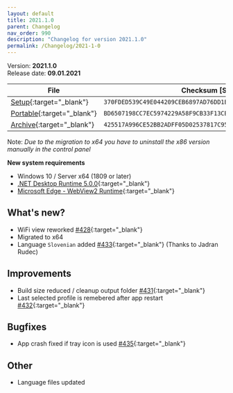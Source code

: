 ```yaml
---
layout: default
title: 2021.1.0
parent: Changelog
nav_order: 990
description: "Changelog for version 2021.1.0"
permalink: /Changelog/2021-1-0
---
```


Version: **2021.1.0** <br />
Release date: **09.01.2021**

| File                                                                                                                                          | Checksum [SHA256]                                                  |
| --------------------------------------------------------------------------------------------------------------------------------------------- | ------------------------------------------------------------------ |
| [Setup](https://github.com/BornToBeRoot/NETworkManager/releases/download/2021.1.0/NETworkManager_2021.1.0_Setup.exe){:target="\_blank"}       | `370FDED539C49E044209CEB6897AD76DD1E947754C0E2742FEED0658229BD3F3` |
| [Portable](https://github.com/BornToBeRoot/NETworkManager/releases/download/2021.1.0/NETworkManager_2021.1.0_Portable.zip){:target="\_blank"} | `BD6507198CC7EC5974229A58F9CB33F13CE0A33ABC2E20344DB42321C2382977` |
| [Archive](https://github.com/BornToBeRoot/NETworkManager/releases/download/2021.1.0/NETworkManager_2021.1.0_Archiv.zip){:target="\_blank"}    | `425517A996CE52BB2ADFF05D02537817C954329402AAE9F05773B36C61997E71` |

Note: _Due to the migration to x64 you have to uninstall the x86 version manually in the control panel_

**New system requirements**

- Windows 10 / Server x64 (1809 or later)
- [.NET Desktop Runtime 5.0.0](https://dotnet.microsoft.com/download/dotnet/5.0){:target="\_blank"}
- [Microsoft Edge - WebView2 Runtime](https://developer.microsoft.com/en-us/microsoft-edge/webview2/){:target="\_blank"}

## What's new?

- WiFi view reworked [#428](https://github.com/BornToBeRoot/NETworkManager/issues/428){:target="\_blank"}
- Migrated to x64
- Language `Slovenian` added [#433](https://github.com/BornToBeRoot/NETworkManager/issues/433){:target="\_blank"} (Thanks to Jadran Rudec)

## Improvements

- Build size reduced / cleanup output folder [#431](https://github.com/BornToBeRoot/NETworkManager/issues/431){:target="\_blank"}
- Last selected profile is remebered after app restart [#432](https://github.com/BornToBeRoot/NETworkManager/issues/432){:target="\_blank"}

## Bugfixes

- App crash fixed if tray icon is used [#435](https://github.com/BornToBeRoot/NETworkManager/issues/435){:target="\_blank"}

## Other

- Language files updated
